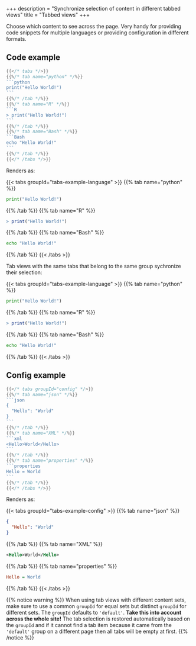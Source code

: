+++
description = "Synchronize selection of content in different tabbed views"
title = "Tabbed views"
+++

Choose which content to see across the page. Very handy for providing code
snippets for multiple languages or providing configuration in different formats.

## Code example

````go
{{</* tabs */>}}
{{%/* tab name="python" */%}}
```python
print("Hello World!")
```
{{%/* /tab */%}}
{{%/* tab name="R" */%}}
```R
> print("Hello World!")
```
{{%/* /tab */%}}
{{%/* tab name="Bash" */%}}
```Bash
echo "Hello World!"
```
{{%/* /tab */%}}
{{</* /tabs */>}}
````

Renders as:

{{< tabs groupId="tabs-example-language" >}}
{{% tab name="python" %}}
```python
print("Hello World!")
```
{{% /tab %}}
{{% tab name="R" %}}
```R
> print("Hello World!")
```
{{% /tab %}}
{{% tab name="Bash" %}}
```Bash
echo "Hello World!"
```
{{% /tab %}}
{{< /tabs >}}

Tab views with the same tabs that belong to the same group sychronize their selection:

{{< tabs groupId="tabs-example-language" >}}
{{% tab name="python" %}}
```python
print("Hello World!")
```
{{% /tab %}}
{{% tab name="R" %}}
```R
> print("Hello World!")
```
{{% /tab %}}
{{% tab name="Bash" %}}
```Bash
echo "Hello World!"
```
{{% /tab %}}
{{< /tabs >}}

## Config example

````go
{{</* tabs groupId="config" */>}}
{{%/* tab name="json" */%}}
```json
{
  "Hello": "World"
}
```
{{%/* /tab */%}}
{{%/* tab name="XML" */%}}
```xml
<Hello>World</Hello>
```
{{%/* /tab */%}}
{{%/* tab name="properties" */%}}
```properties
Hello = World
```
{{%/* /tab */%}}
{{</* /tabs */>}}
````

Renders as:

{{< tabs groupId="tabs-example-config" >}}
{{% tab name="json" %}}
```json
{
  "Hello": "World"
}
```
{{% /tab %}}
{{% tab name="XML" %}}
```xml
<Hello>World</Hello>
```
{{% /tab %}}
{{% tab name="properties" %}}
```ini
Hello = World
```
{{% /tab %}}
{{< /tabs >}}

{{% notice warning %}}
When using tab views with different content sets, make sure to use a common `groupId` for equal sets but distinct
`groupId` for different sets. The `groupId` defaults to `'default'`.
**Take this into account across the whole site!**
The tab selection is restored automatically based on the `groupId` and if it cannot find a tab item because it came
from the `'default'` group on a different page then all tabs will be empty at first.
{{% /notice %}}
